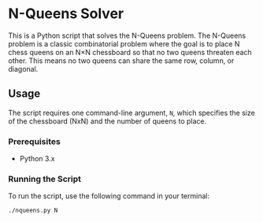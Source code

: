 # N-Queens Solver

This is a Python script that solves the N-Queens problem. The N-Queens problem is a classic combinatorial problem where the goal is to place N chess queens on an N×N chessboard so that no two queens threaten each other. This means no two queens can share the same row, column, or diagonal.

## Usage

The script requires one command-line argument, `N`, which specifies the size of the chessboard (NxN) and the number of queens to place.

### Prerequisites

- Python 3.x

### Running the Script

To run the script, use the following command in your terminal:

```sh
./nqueens.py N
